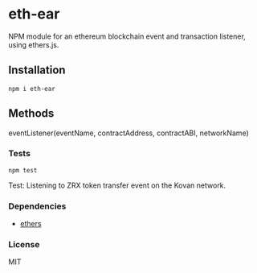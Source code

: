 # eth-ear
NPM module for an ethereum blockchain event and transaction listener, using ethers.js.

## Installation

```
npm i eth-ear
```

## Methods

eventListener(eventName, contractAddress, contractABI, networkName)


### Tests

```
npm test
```

Test: Listening to ZRX token transfer event on the Kovan network.

### Dependencies
- [ethers](https://www.npmjs.com/package/ethers)

### License

MIT
